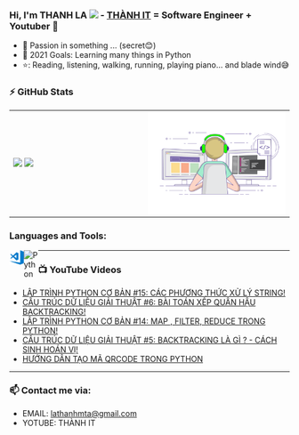 ### Hi, I'm THANH LA <img src="https://media.giphy.com/media/hvRJCLFzcasrR4ia7z/giphy.gif" width="25px"> -  [THÀNH IT][website] = Software Engineer + Youtuber 🌻  


- 🔭 Passion in something ... (secret😊)
- 💪 2021 Goals: Learning many things in Python
- ⭐: Reading, listening, walking, running, playing piano... and blade wind😅

### :zap: GitHub Stats

<table>
<tr>
  <td width="48%">
    <img src="https://github-readme-stats.vercel.app/api?username=ThanhLa1802&show_icons=true&hide=contribs,issues&hide_border=true" />
    <img src="https://github-readme-stats.vercel.app/api/top-langs/?username=ThanhLa1802&layout=compact&show_icons=true&hide_border=true" />
  </td>
  <td width="52%"><img alt="gif" align="right" src=".github/assets/coding-freak.gif"/></td>
</tr>
<table>

### Languages and Tools:
<img align="left" alt="Visual Studio Code" width="26px" src="https://raw.githubusercontent.com/github/explore/80688e429a7d4ef2fca1e82350fe8e3517d3494d/topics/visual-studio-code/visual-studio-code.png" />
<img align="left" alt="Python" width="26px" src="https://upload.wikimedia.org/wikipedia/commons/thumb/0/0a/Python.svg/1200px-Python.svg.png" /> 

---

### 📺 YouTube Videos

<!-- YOUTUBE:START -->
- [LẬP TRÌNH PYTHON CƠ BẢN #15: CÁC PHƯƠNG THỨC XỬ LÝ STRING!](https://www.youtube.com/watch?v=aiIvXzD7P0E)
- [CẤU TRÚC DỮ LIỆU GIẢI THUẬT #6: BÀI TOÁN XẾP QUÂN HẬU BACKTRACKING!](https://www.youtube.com/watch?v=SbTIj8c3oic)
- [LẬP TRÌNH PYTHON CƠ BẢN #14: MAP , FILTER, REDUCE TRONG PYTHON!](https://www.youtube.com/watch?v=bkd53lM9ZU4)
- [CẤU TRÚC DỮ LIỆU GIẢI THUẬT #5: BACKTRACKING LÀ GÌ ? - CÁCH SINH HOÁN VỊ!](https://www.youtube.com/watch?v=uVzUlK3Dk-I)
- [HƯỚNG DẪN TẠO MÃ QRCODE TRONG PYTHON](https://www.youtube.com/watch?v=oXk6tzfvIQU)
<!-- YOUTUBE:END -->

---

### 📫 Contact me via:
- EMAIL: lathanhmta@gmail.com
- YOTUBE: THÀNH IT

[website]: https://www.youtube.com/channel/UC9L5_YMFz8JfBeQtUic8-3A
